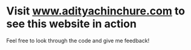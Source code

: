 # Visit www.adityachinchure.com to see this website in action

Feel free to look through the code and give me feedback!

